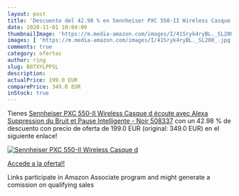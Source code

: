 ```yaml
---
layout: post
title: 'Descuento del 42.98 % en Sennheiser PXC 550-II Wireless Casque d '
date: 2020-11-01 10:04:00
thumbnailImage: 'https://m.media-amazon.com/images/I/41Sryk4ryBL._SL200_.jpg'
images: [ 'https://m.media-amazon.com/images/I/41Sryk4ryBL._SL200_.jpg' ]
comments: true
category: ofertas
author: ring
slug: B07XYLPPSL
description:
actualPrice: 199.0 EUR
comparePrice: 349.0 EUR
inStock: true
---
```


Tienes [Sennheiser PXC 550-II Wireless Casque d écoute avec Alexa  Suppression du Bruit et Pause Intelligente - Noir 508337](https://www.amazon.fr/dp/B07XYLPPSL/?tag=tolees0d-21) con un 42.98 % de descuento con precio de oferta de 199.0 EUR (original: 349.0 EUR) en el siguiente enlace!

[![Sennheiser PXC 550-II Wireless Casque d ](https://m.media-amazon.com/images/I/41Sryk4ryBL._SL200_.jpg)](https://www.amazon.fr/dp/B07XYLPPSL/?tag=tolees0d-21)

[Accede a la oferta!!](https://www.amazon.fr/dp/B07XYLPPSL/?tag=tolees0d-21)

Links participate in Amazon Associate program and might generate a comission on qualifying sales


